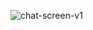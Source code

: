 
![chat-screen-v1](https://github.com/user-attachments/assets/1da2bf21-67c8-4ce1-a4ff-40311ef0f88e)
